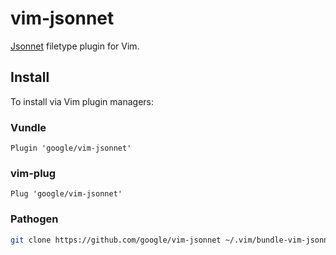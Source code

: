 vim-jsonnet
===========

[Jsonnet][jsonnet] filetype plugin for Vim.

[jsonnet]: http://google.github.io/jsonnet/doc/

Install
-------

To install via Vim plugin managers:

### Vundle

```viml
Plugin 'google/vim-jsonnet'
```

### vim-plug

```viml
Plug 'google/vim-jsonnet'
```

### Pathogen

```sh
git clone https://github.com/google/vim-jsonnet ~/.vim/bundle-vim-jsonnet
```
